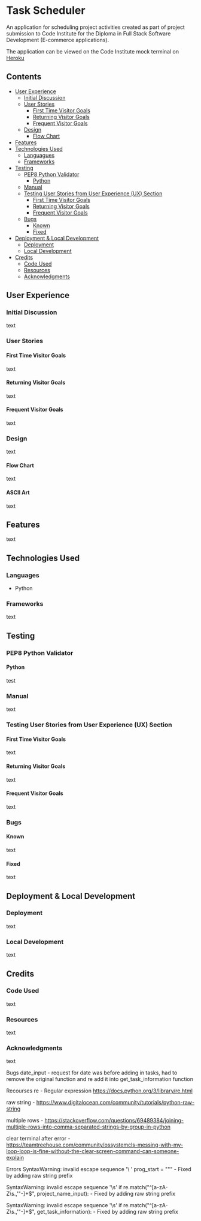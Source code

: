 # Task Scheduler
An application for scheduling project activities created as part of project submission to Code Institute for the Diploma in Full Stack Software Development (E-commerce applications).

The application can be viewed on the Code Institute mock terminal on [Heroku](https://task-scheduler-v1-ff610b0f7ba4.herokuapp.com/)

## Contents
- [User Experience](#user-experience)
    - [Initial Discussion](#initial-discussion)
    - [User Stories](#user-stories)
        - [First Time Visitor Goals](#first-time-visitor-goals)
        - [Returning Visitor Goals](#returning-visitor-goals)
        - [Frequent Visitor Goals](#frequent-visitor-goals)
    - [Design](#design)
        - [Flow Chart](#flow-chart)
- [Features](#features)
- [Technologies Used](#technologies-used)
    - [Languagues](#languages)
    - [Frameworks](#frameworks)
- [Testing](#testing)
    - [PEP8 Python Validator](#pep8-python-validator)
        - [Python](#python)
    - [Manual](#manual)
    - [Testing User Stories from User Experience (UX) Section](#testing-user-stories-from-user-experience-ux-section)
        - [First Time Visitor Goals](#first-time-visitor-goals-1)
        - [Returning Visitor Goals](#returning-visitor-goals-1)
        - [Frequent Visitor Goals](#frequent-visitor-goals-1)
    - [Bugs](#bugs)
      - [Known](#known)
      - [Fixed](#fixed)
- [Deployment & Local Development](#deployment-local-development)
    - [Deployment](#deployment)
    - [Local Development](#local-development)
- [Credits](#credits)
    - [Code Used](#code-used)
    - [Resources](#resources)
    - [Acknowledgments](#acknowledgments)


## User Experience
### Initial Discussion
text
### User Stories
#### First Time Visitor Goals
text

#### Returning Visitor Goals
text

#### Frequent Visitor Goals
text

### Design
text

#### Flow Chart
text

#### ASCII Art
text

## Features
text

## Technologies Used
### Languages
- Python
### Frameworks
text

## Testing
### PEP8 Python Validator
#### Python
test

### Manual
text

### Testing User Stories from User Experience (UX) Section
#### First Time Visitor Goals
text

#### Returning Visitor Goals
text

#### Frequent Visitor Goals
text

### Bugs
#### Known
text

#### Fixed
text

## Deployment & Local Development
### Deployment
text

### Local Development
text

## Credits
### Code Used
text

### Resources
text

### Acknowledgments
text









Bugs
date_input - request for date was before adding in tasks, had to remove the original function and re add it into get_task_information function

Recourses
re - Regular expression https://docs.python.org/3/library/re.html

raw string - https://www.digitalocean.com/community/tutorials/python-raw-string 

multiple rows - https://stackoverflow.com/questions/69489384/joining-multiple-rows-into-comma-separated-strings-by-group-in-python

clear terminal after error - https://teamtreehouse.com/community/ossystemcls-messing-with-my-loop-loop-is-fine-without-the-clear-screen-command-can-someone-explain

Errors
SyntaxWarning: invalid escape sequence '\ '
  prog_start = """ - Fixed by adding raw string prefix

SyntaxWarning: invalid escape sequence '\s'
  if re.match("^[a-zA-Z\s\.,'\"-]+$", project_name_input): - Fixed by adding raw string prefix

SyntaxWarning: invalid escape sequence '\s'
  if re.match("^[a-zA-Z\s\.,'\"-]+$", get_task_information): - Fixed by adding raw string prefix
